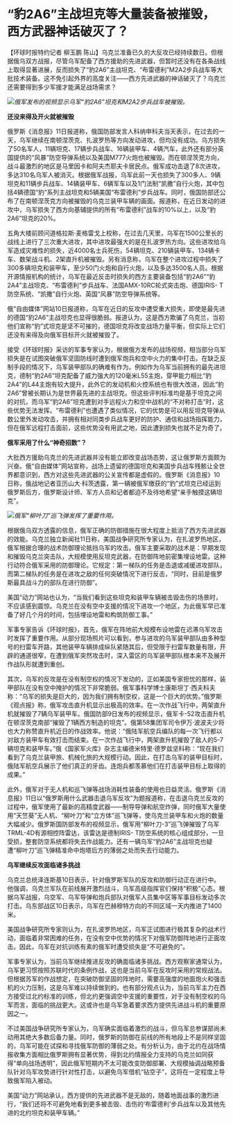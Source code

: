 

# “豹2A6”主战坦克等大量装备被摧毁，西方武器神话破灭了？

【环球时报特约记者 柳玉鹏
陈山】乌克兰准备已久的大反攻已经持续数日。但根据俄乌双方战报，尽管乌军配备了西方援助的先进武器，但暂时还没有在各条战线上取得显著进展，反而损失了“豹2A6”主战坦克、“布雷德利”M2A2步兵战车等大批技术装备。这不免引起外界的高度关注——西方先进武器的神话破灭了？乌克兰还需要得到多少军援才能满足战场需求？

![](https://inews.gtimg.com/om_bt/Oik43_q43DQgM32TKrwJU7pvUEyyO5MxJFg9Fmm41m0wwAA/1000)_俄军发布的视频显示乌军“豹2A6”坦克和M2A2步兵战车被摧毁。_

**还没来得及开火就被摧毁**

俄罗斯《消息报》11日报道称，俄国防部发言人科纳申科夫当天表示，在过去的一天，乌军继续在南顿涅茨克、扎波罗热等方向发动进攻，但均没有成功。乌方损失了50名军人，11辆坦克、17辆步兵战车、16辆装甲车、4辆汽车，此外还有部分英国提供的“风暴”防空导弹系统以及美国M777火炮也被摧毁。而在顿涅茨克方向，战斗最激烈的地区是马里因卡和阿夫杰耶夫卡居民点。俄军成功击退了8次进攻，多达310名乌军人被消灭。根据俄军战报，乌军此前一天也损失了300多人、9辆坦克和11辆步兵战车、14辆装甲车、6辆军车以及1门法制“凯撒”自行火炮，其中包括4辆德国“豹”系列主战坦克和5辆美国“布雷德利”步兵战车。同时，俄国防部还公布了在南顿涅茨克方向被摧毁的乌克兰装甲车辆的画面。报道称，在近日发动的进攻中，乌军损失了西方向基辅提供的所有“布雷德利”战车的10%以上，以及“豹2A6”坦克的20%。

五角大楼前顾问道格拉斯·麦格雷戈上校称，在过去几天里，乌军在1500公里长的战线上进行了三次重大进攻，其中进攻最强大的是在扎波罗热方向。这些进攻给乌军造成灾难性的损失，近4000名士兵死伤，54辆坦克、210辆装甲车、134辆卡车、数架战斗机、2架直升机被摧毁。另有消息称，乌军在整个进攻过程中损失了300多辆坦克和装甲车，至少50门火炮和自行火炮，以及多达3500名人员。根据开源情报机构的统计，乌军在最近反击时损失的西方主要装备包括“豹2A6”“豹2A4”主战坦克、“布雷德利”步兵战车、法国AMX-10RC轮式突击炮、德国IRIS-
T防空系统、“凯撒”自行火炮、英国“风暴”防空导弹系统等。

俄“自由媒体”网站10日报道称，乌军在近日的反攻中遭受重大损失，即使是最先进的德国“豹2A6”主战坦克也显得很脆弱。报道认为，这是西方欺骗了乌克兰，当初他们宣称“豹”式坦克是坚不可摧的，德国坦克将改变战场力量平衡，但实际上它们还没有来得及向俄军目标开火就被摧毁了。

接受《环球时报》采访的军事专家认为，根据俄方发布的战场视频，相当部分乌军损失是在试图突破俄军坚固防线时遭到俄军炮兵和空中火力的集中打击。在缺乏反制手段的情况下，乌军装甲部队的确难有作为。例如作为乌军当前拥有的最先进坦克，德制“豹2A6”坦克配备了威力强大的120毫米L55主炮，穿甲能力相比“豹2A4”的L44主炮有较大提升，此外它的发动机和火控系统也有很大改进，因此“豹2A6”曾被长期认为是世界最先进的主战坦克。但这些评判标准均是基于坦克之间的对抗，而乌军“豹2A6”坦克遭到对手远程火力和空中战机的“不对称打击”时，这些优势无法发挥。“布雷德利”也遭遇了类似情况，它的优势是可以用反坦克导弹从数公里外发动攻击，并拥有相对同类步兵战车更好的防护、通信和战场指挥能力，但在俄军远程打击面前，这些优势没有用武之地，因此遭到损失也就不足为奇了。

**俄军采用了什么“神奇招数”？**

大批西方援助乌克兰的先进武器并没有能立即改变战场态势，这让俄罗斯方面颇为兴奋。俄“自由媒体”网站宣称，战场上遗留的德国坦克和美国步兵战车残骸让全世界都意识到，西方对这些先进武器的公关宣传都是虚假的。俄罗斯《消息报》10日称，俄战地记者亚历山大·科茨透露，第一辆被俄军缴获的“豹”式坦克已经运到俄罗斯后方，俄罗斯设计师、军方人员和记者都迫不及待地希望“亲手触摸这辆坦克”。

![](https://inews.gtimg.com/om_bt/OjZQgCBAn_kR73xSPAOh2c6dic-BDUSTj7QIo-EwW42TMAA/1000)_俄军“柳叶刀”巡飞弹发挥了重要作用。_

根据俄乌双方透露的信息，俄军正确的防御措施在很大程度上抵消了西方先进武器的效能。乌克兰独立新闻社11日称，美国战争研究所专家认为，在扎波罗热地区，俄军根据合理的战术防御理论抵挡乌军的攻击。俄军主要采取的战术是：早期发现和摧毁乌克兰突击队，大规模使用反坦克武器，在防御阵地前密集埋设地雷。这种行动符合俄军采用的防御理论。它规定：第一梯队的任务是击退或减缓进攻部队，而第二梯队的任务是在进攻之敌的任何突破情况下进行反击，“同时，目前是俄罗斯最具战斗力的部队在进行防御”。

美国“动力”网站也认为，“当我们看到这些坦克和装甲车辆被击毁击伤的场景时，不应该感到震惊。乌克兰在没有空中支援的情况下进攻一个地区，为此俄军早已准备了好几个月的时间，包括埋设地雷和构筑防御工事。”

军事专家告诉《环球时报》，首先，俄军在阵地前大规模布设地雷在迟滞乌军攻击时发挥了重要作用。从部分现场照片可以看到，参与进攻的乌军装甲部队由多种型号的扫雷车开路，其他装甲车辆排成纵队紧随其后，但受限于扫雷车数量有限，开辟的通道很窄，在遭到俄军突然攻击时，深入雷区的乌军装甲部队根本来不及展开作战队形就遭到重创。

其次，乌军的反攻是在没有制空权的情况下发动的，正如美国专家担忧的那样，装甲部队在没有空中掩护的情况下非常脆弱。俄军事科学博士康斯坦丁·西夫科夫称：“乌军的损失是巨大的，因为我们拥有制空权，这是一个巨大的优势。”俄罗斯《观点报》称，俄军攻击直升机显示出极高的效率。在一次作战飞行中，两架直升机就摧毁了7辆乌军装甲车。俄国防部9日发布的视频显示，俄军卡-52攻击直升机在顿涅茨克南部“摧毁了1辆西方制造的坦克”。俄第58集团军司令伊万·波波夫少将也大力称赞直升机近日的作战效率。他说：“俄陆军航空兵编队的每一次飞行都以对敌方装甲车有效打击而结束。在一次作战飞行中，两架直升机摧毁了敌人的5-7辆坦克和装甲车。”俄《国家军火库》杂志主编德米特里·德罗兹坚科称：“现在我们看到了乌克兰装甲旅、机械化旅的大规模行动。因此，在打击乌军的装甲目标时，俄陆军航空兵展示了他们真正的牙齿。连炮兵都羡慕他们在打击装甲目标上取得的成果。”

此外，俄军对于无人机和巡飞弹等战场消耗性装备的使用也日益灵活。俄罗斯《消息报》11日以“俄罗斯用什么武器击退乌军反攻”为题报道称，在击退乌克兰反攻的过程中，俄军使用了最新的高精度武器——制导导弹和航空炸弹，同时俄军大量使用“天竺葵”无人机、“柳叶刀”和“立方体”巡飞弹等，使乌克兰装甲车和火炮的数量大幅减少。俄罗斯国防部发布的视频显示，俄军用“柳叶刀-3”巡飞弹摧毁了乌军TRML-4D有源相控阵雷达，该雷达是德制IRIS-
T防空系统的核心组成部分，一旦受损，整套防空系统都将失去作战能力。还有一辆乌军“豹2A6”主战坦克也疑遭“柳叶刀”巡飞弹精准命中炮塔后方的薄弱之处而失去行动能力。

**乌军继续反攻面临诸多挑战**

乌克兰总统泽连斯基10日表示，针对俄罗斯军队的反攻和防御行动正在进行中。他强调，乌克兰军队在前线展开激烈战斗，乌军高级指挥官们保持“积极”心态。根据乌军战报，乌空军、乌军导弹和炮兵部队对俄军人员集中区等军事目标发动多次打击。乌东部战区10日表示，乌军在巴赫穆特方向的不同区域一天内推进了1400米。

美国战争研究所专家则认为，在扎波罗热地区，乌军正试图进行极其复杂的战术行动，面临着非常困难的任务，在没有空中优势的情况下对俄军防御阵地进行正面攻击。因此，乌军在对抗训练有素的俄军时遭受损失是“不可避免的”。

军事专家认为，当前乌军继续推进反攻的确面临诸多挑战。西方观察家通常认为，乌军更习惯按照苏联时代的条例作战，这也是当前乌军在反攻时采用的常规战法。但根据苏军的作战想定，在突破防御坚固的阵地时，需要高强度的地面炮火和强击机的火力压制，这是乌军难以持续做到的。也有部分观点认为，当前乌军主力在西方接受过北约标准的训练，但北约更强调空中支援的重要性，对于没有制空权的乌军而言，面临的挑战更大。这或许也是乌军急着要求西方提供先进战斗机的重要原因之一。

不过美国战争研究所专家认为，乌军确实面临着激烈的战斗，但乌军总参谋部尚未动用其绝大多数后备力量。同时，俄罗斯的防御在前线的所有地段上不是同样坚固的，乌军可能在试探和寻找俄军防御的薄弱之处。有分析认为，由于北约在战场情报收集方面相比俄罗斯拥有显著优势，得到北约情报全力支持的乌克兰如同获得“单向战场透明”，因此俄军短期内不太可能改变防御部署、大规模抽调战略预备队针对乌军攻势进行针对性打击，以避免乌军借机“钻空子”，这将在一定程度上导致俄军陷入被动。

美国“动力”网站承认，西方提供的先进武器不是无敌的，随着地面战事的激烈进行，“我们还将不可避免地看到更多被击毁、击伤的‘布雷德利’步兵战车以及其他先进的北约坦克和装甲车辆。”


